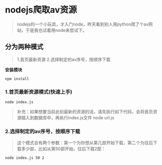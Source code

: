 # nodejs爬取av资源 #

>nodejs的一个小玩具，才入门node，昨天看到别人用python爬了个av网站，于是我也试着用node来尝试下。

## 分为两种模式 ##

> 1.首页最新资源 
> 2.选择制定的av序号，按顺序下载 

**安装模块**

    npm install
        
### 1.首页最新资源模式(快速上手) ###

    node index.js
    
> 补充：如果想要当前此刻最新的资源的话，请先执行如下代码，会将首页资源插入到数据库中，再执行index.js文件
    node url.js
    
### 2.选择制定的av序号，按顺序下载 ###

> 这个模式会有两个参数：第一个为你想从第几部开始下载，第二个为往后下载多少部，比如从第50部开始，往后下载2部：

    node index.js 50 2


